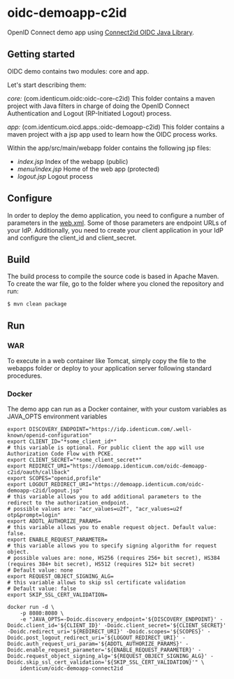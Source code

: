 
# oidc-demoapp-c2id
OpenID Connect demo app using [Connect2id OIDC Java Library](https://connect2id.com/products/nimbus-oauth-openid-connect-sdk).

## Getting started
OIDC demo contains two modules: core and app.

Let's start describing them:

*core:* (com.identicum.oidc:oidc-core-c2id)
This folder contains a maven project with Java filters in charge of doing the OpenID Connect Authentication and Logout (RP-Initiated Logout) process.

*app:* (com.identicum.oicd.apps.:oidc-demoapp-c2id)
This folder contains a maven project with a jsp app used to learn how the OIDC process works.

Within the app/src/main/webapp folder contains the following jsp files:

- *index.jsp* Index of the webapp (public)
- *menu/index.jsp* Home of the web app (protected)
- *logout.jsp*  Logout process


## Configure
In order to deploy the demo application, you need to configure a number of parameters in the [web.xml](app/src/main/webapp/WEB-INF/web.xml). Some of those parameters are endpoint URLs of your IdP. Additionally, you need to create your client application in your IdP and configure the client_id and client_secret.

## Build
The build process to compile the source code is based in Apache Maven. To create the war file, go to the folder where you cloned the repository and run:

	$ mvn clean package

## Run
### WAR
To execute in a web container like Tomcat, simply copy the file to the webapps folder or deploy to your application server following standard procedures.

### Docker
The demo app can run as a Docker container, with your custom variables as JAVA_OPTS environment variables

    export DISCOVERY_ENDPOINT="https://idp.identicum.com/.well-known/openid-configuration"
    export CLIENT_ID="*some_client_id*"
    # this variable is optional. For public client the app will use Authorization Code Flow with PCKE.
    export CLIENT_SECRET="*some_client_secret*"
    export REDIRECT_URI="https://demoapp.identicum.com/oidc-demoapp-c2id/oauth/callback"
    export SCOPES="openid,profile"
    export LOGOUT_REDIRECT_URI="https://demoapp.identicum.com/oidc-demoapp-c2id/logout.jsp"
    # this variable allows you to add additional parameters to the redirect to the authorization_endpoint.
    # possible values are: "acr_values=u2f", "acr_values=u2f otp&prompt=login"
    export ADDTL_AUTHORIZE_PARAMS=
    # this variable allows you to enable request object. Default value: false.
    export ENABLE_REQUEST_PARAMETER=
    # this variable allows you to specify signing algorithm for request object.
    # possible values are: none, HS256 (requires 256+ bit secret), HS384 (requires 384+ bit secret), HS512 (requires 512+ bit secret)
    # Default value: none
    export REQUEST_OBJECT_SIGNING_ALG=
    # this variable allows to skip ssl certificate validation
    # Default value: false
    export SKIP_SSL_CERT_VALIDATION=

    docker run -d \
        -p 8080:8080 \
        -e "JAVA_OPTS=-Doidc.discovery_endpoint='${DISCOVERY_ENDPOINT}' -Doidc.client_id='${CLIENT_ID}' -Doidc.client_secret='${CLIENT_SECRET}' -Doidc.redirect_uri='${REDIRECT_URI}' -Doidc.scopes='${SCOPES}' -Doidc.post_logout_redirect_uri='${LOGOUT_REDIRECT_URI}' -Doidc.auth_request_uri_param='${ADDTL_AUTHORIZE_PARAMS}' -Doidc.enable_request_parameter='${ENABLE_REQUEST_PARAMETER}' -Doidc.request_object_signing_alg='${REQUEST_OBJECT_SIGNING_ALG}' -Doidc.skip_ssl_cert_validation='${SKIP_SSL_CERT_VALIDATION}'" \
        identicum/oidc-demoapp-connect2id
